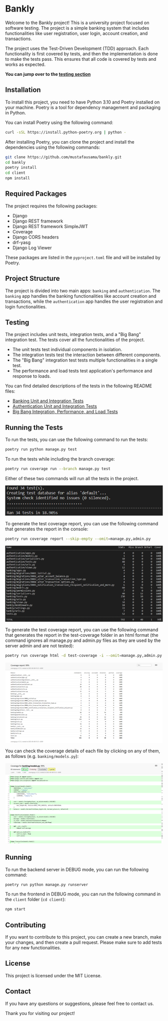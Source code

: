 # Bankly

Welcome to the Bankly project! This is a university project focused on software testing. The project is a simple banking system that includes functionalities like user registration, user login, account creation, and transactions.

The project uses the Test-Driven Development (TDD) approach. Each functionality is first covered by tests, and then the implementation is done to make the tests pass. This ensures that all code is covered by tests and works as expected.

**You can jump over to the [testing section](#testing)**

## Installation

To install this project, you need to have Python 3.10 and Poetry installed on your machine. Poetry is a tool for dependency management and packaging in Python.

You can install Poetry using the following command:

```bash
curl -sSL https://install.python-poetry.org | python -
```

After installing Poetry, you can clone the project and install the dependencies using the following commands:

```bash
git clone https://github.com/mustafausama/bankly.git
cd bankly
poetry install
cd client
npm install
```


## Required Packages

The project requires the following packages:

- Django
- Django REST framework
- Django REST framework SimpleJWT
- Coverage
- Django CORS headers
- drf-yasg
- Django Log Viewer

These packages are listed in the `pyproject.toml` file and will be installed by Poetry.

## Project Structure

The project is divided into two main apps: `banking` and `authentication`. The `banking` app handles the banking functionalities like account creation and transactions, while the `authentication` app handles the user registration and login functionalities.

## Testing

The project includes unit tests, integration tests, and a "Big Bang" integration test. The tests cover all the functionalities of the project.

- The unit tests test individual components in isolation.
- The integration tests test the interaction between different components.
- The "Big Bang" integration test tests multiple functionalities in a single test.
- The performance and load tests test application's performance and response to loads.

You can find detailed descriptions of the tests in the following README files:

- [Banking Unit and Integration Tests](banking/TESTS.md)
- [Authentication Unit and Integration Tests](authentication/TESTS.md)
- [Big Bang Integration, Performance, and Load Tests](TESTS.md)

## Running the Tests

To run the tests, you can use the following command to run the tests:

```bash
poetry run python manage.py test
```

To run the tests while including the branch coverage:

```bash
poetry run coverage run --branch manage.py test
```

Either of these two commands will run all the tests in the project.

![](result-images/2023-06-08-02-30-43.png)

To generate the test coverage report, you can use the following command that generates the report in the console:

```bash
poetry run coverage report --skip-empty --omit=manage.py,admin.py
```

![](result-images/2023-06-08-02-33-17.png)

To generate the test coverage report, you can use the following command that generates the report in the test-coverage folder in an html format (the command ignores all manage.py and admin.py files as they are used by the server admin and are not tested):

```bash
poetry run coverage html -d test-coverage -i --omit=manage.py,admin.py
```

![](result-images/2023-06-08-02-34-40.png)

You can check the coverage details of each file by clicking on any of them, as follows (e.g. `banking/models.py`):

![](result-images/2023-06-08-02-36-13.png)

## Running

To run the backend server in DEBUG mode, you can run the following command:

```bash
poetry run python manage.py runserver
```

To run the frontend in DEBUG mode, you can run the following command in the `client` folder (`cd client`):

```bash
npm start
```

## Contributing

If you want to contribute to this project, you can create a new branch, make your changes, and then create a pull request. Please make sure to add tests for any new functionalities.

## License

This project is licensed under the MIT License.

## Contact

If you have any questions or suggestions, please feel free to contact us.

Thank you for visiting our project!